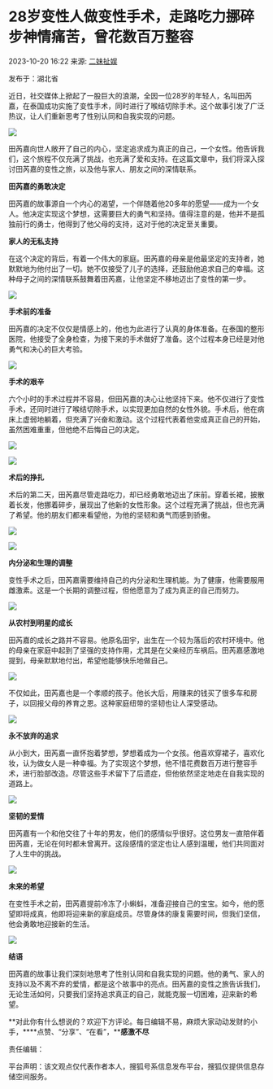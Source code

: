 # 28岁变性人做变性手术，走路吃力挪碎步神情痛苦，曾花数百万整容

2023-10-20 16:22 来源: [二妹扯娱](https://www.sohu.com/?spm=smpc.content-abroad.content.1.17309929979148Fd6DeE)

发布于：湖北省

近日，社交媒体上掀起了一股巨大的浪潮，全因一位28岁的年轻人，名叫田芮嘉，在泰国成功实施了变性手术，同时进行了喉结切除手术。这个故事引发了广泛热议，让人们重新思考了性别认同和自我实现的问题。

![](https://p9.itc.cn/q_70/images03/20231021/c1a360ba3ac44c9a86c316b63346263f.png)

田芮嘉向世人敞开了自己的内心，坚定追求成为真正的自己，一个女性。他告诉我们，这个旅程不仅充满了挑战，也充满了爱和支持。在这篇文章中，我们将深入探讨田芮嘉的变性之旅，以及他与家人、朋友之间的深情联系。

**田芮嘉的勇敢决定**

田芮嘉的故事源自一个内心的渴望，一个伴随着他20多年的愿望——成为一个女人。他决定实现这个梦想，这需要巨大的勇气和坚持。值得注意的是，他并不是孤独前行的勇士，他得到了他父母的支持，这对于他的决定至关重要。

**家人的无私支持**

在这个决定的背后，有着一个伟大的家庭。田芮嘉的母亲是他最坚定的支持者，她默默地为他付出了一切。她不仅接受了儿子的选择，还鼓励他追求自己的幸福。这种母子之间的深情联系鼓舞着田芮嘉，让他坚定不移地迈出了变性的第一步。

![](https://p7.itc.cn/q_70/images03/20231021/a6e079ba007142f8bfc78aba6372ad48.png)

**手术前的准备**

田芮嘉的决定不仅仅是情感上的，他也为此进行了认真的身体准备。在泰国的整形医院，他接受了全身检查，为接下来的手术做好了准备。这个过程本身已经是对他勇气和决心的巨大考验。

![](https://p6.itc.cn/q_70/images03/20231021/b139d691d86e4393917077f044463ea4.png)

**手术的艰辛**

六个小时的手术过程并不容易，但田芮嘉的决心让他坚持下来。他不仅进行了变性手术，还同时进行了喉结切除手术，以实现更加自然的女性外貌。手术后，他在病床上虚弱地躺着，但充满了兴奋和激动。这个过程代表着他变成真正自己的开始，虽然困难重重，但他绝不后悔自己的决定。

![](https://p9.itc.cn/q_70/images03/20231021/a73ce75908ac4976b8883a4d71fab6a1.png)

![](https://p5.itc.cn/q_70/images03/20231021/ceaddfc2dcc0450e9830b46b26964415.png)

**术后的挣扎**

术后的第二天，田芮嘉尽管走路吃力，却已经勇敢地迈出了床前。穿着长裙，披散着长发，他挪着碎步，展现出了他新的女性形象。这个过程充满了挑战，但也充满了希望。他的朋友们都来看望他，为他的坚韧和勇气而感到骄傲。

![](https://p8.itc.cn/q_70/images03/20231021/655ebe29c96b4bfbb948085435c6f195.png)

![](https://p5.itc.cn/q_70/images03/20231021/c5374ac7d20a44f38b2a3cd34d80127d.png)

**内分泌和生理的调整**

变性手术之后，田芮嘉需要维持自己的内分泌和生理机能。为了健康，他需要服用雌激素。这是一个长期的调整过程，但他愿意为了成为真正的自己而努力。

![](https://p8.itc.cn/q_70/images03/20231021/71e902d0db61415ea5d8bdba0ed45633.png)

**从农村到明星的成长**

田芮嘉的成长之路并不容易。他原名田宇，出生在一个较为落后的农村环境中。他的母亲在家庭中起到了坚强的支持作用，尤其是在父亲经历车祸后。田芮嘉感激地提到，母亲默默地付出，希望他能够快乐地做自己。

![](https://p8.itc.cn/q_70/images03/20231021/788236a43cde46448d615853bf819b09.png)

不仅如此，田芮嘉也是一个孝顺的孩子。他长大后，用赚来的钱买了很多车和房子，以回报父母的养育之恩。这种家庭纽带的坚韧也让人深受感动。

![](https://p0.itc.cn/q_70/images03/20231021/f5c7f8ffcbc34e4b9496b4c8ed24566a.png)

**永不放弃的追求**

从小到大，田芮嘉一直怀抱着梦想，梦想着成为一个女孩。他喜欢穿裙子，喜欢化妆，认为做女人是一种幸福。为了实现这个梦想，他不惜花费数百万进行整容手术，进行脸部改造。尽管这些手术留下了后遗症，但他依然坚定地走在自我实现的道路上。

![](https://p7.itc.cn/q_70/images03/20231021/3ed4938a195e4c488228f3fd3281f905.png)

**坚韧的爱情**

田芮嘉有一个和他交往了十年的男友，他们的感情似乎很好。这位男友一直陪伴着田芮嘉，无论在何时都未曾离开。这段感情的坚定也让人感到温暖，他们共同面对了人生中的挑战。

![](https://p3.itc.cn/q_70/images03/20231021/034e4287f69d452d9134cc31644cf3e5.png)

**未来的希望**

在变性手术之前，田芮嘉提前冷冻了小蝌蚪，准备迎接自己的宝宝。如今，他的愿望即将成真，他即将迎来新的家庭成员。尽管身体的康复需要时间，但我们坚信，他会勇敢地迎接新的生活。

![](https://p6.itc.cn/q_70/images03/20231021/48a866026c164f45ab0e388571e47de0.png)

**结语**

田芮嘉的故事让我们深刻地思考了性别认同和自我实现的问题。他的勇气、家人的支持以及不离不弃的爱情，都是这个故事中的亮点。田芮嘉的变性之旅告诉我们，无论生活如何，只要我们坚持追求真正的自己，就能克服一切困难，迎来新的希望。

**对此你有什么想说的？欢迎下方评论。每日编辑不易，麻烦大家动动发财的小手，****点赞、“分享”、“在看”，****感激不尽** 

责任编辑：

平台声明：该文观点仅代表作者本人，搜狐号系信息发布平台，搜狐仅提供信息存储空间服务。